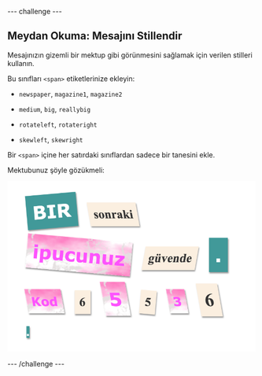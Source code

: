 \--- challenge \---

## Meydan Okuma: Mesajını Stillendir

Mesajınızın gizemli bir mektup gibi görünmesini sağlamak için verilen stilleri kullanın.

Bu sınıfları `<span>` etiketlerinize ekleyin:

+ `newspaper`, `magazine1`, `magazine2`

+ `medium`, `big`, `reallybig`

+ `rotateleft`, `rotateright`

+ `skewleft`, `skewright`

Bir `<span>` içine her satırdaki sınıflardan sadece bir tanesini ekle.

Mektubunuz şöyle gözükmeli:

![ekran görüntüsü](images/letter-challenge1.png)

\--- /challenge \---